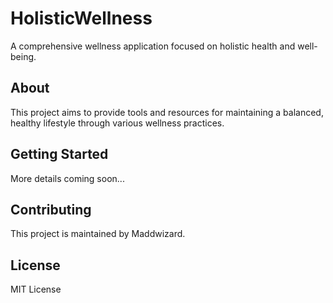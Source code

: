 # HolisticWellness

A comprehensive wellness application focused on holistic health and well-being.

## About

This project aims to provide tools and resources for maintaining a balanced, healthy lifestyle through various wellness practices.

## Getting Started

More details coming soon...

## Contributing

This project is maintained by Maddwizard.

## License

MIT License 